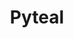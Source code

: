 ---
title: "Pyteal"
description: "Algorand Smart Contracts are implemented using a new language that is stack-based, called Transaction Execution Approval Language (TEAL). However, TEAL is essentially an assembly language. With PyTeal, developers can express smart contract logic purely using Python. In this document, the User Guide describes many useful features in PyTeal, and the complete documentation for every expression and operation can be found in the PyTeal Package API documentation."
type: "starter kits"
category: "PyTeal,Smart Contract"
difficulty: "Basic"
summary: "Learn about the useful features available in PyTeal"
file_path: ""
image: "https://assets-global.website-files.com/5e39e095596498a8b9624af1/5ffca6e3e0d8ad9231cc2af6_Portfolio-course---final.png"
link: "https://pyteal.readthedocs.io/en/stable/index.html"
status: "open"
---
